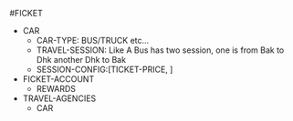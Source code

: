 #FICKET

*   CAR
    *   CAR-TYPE: BUS/TRUCK etc...
    *   TRAVEL-SESSION: Like A Bus has two session, one is from Bak to Dhk another Dhk to Bak
    *   SESSION-CONFIG:[TICKET-PRICE, ]
*   FICKET-ACCOUNT
    *   REWARDS
*   TRAVEL-AGENCIES
    *   CAR
